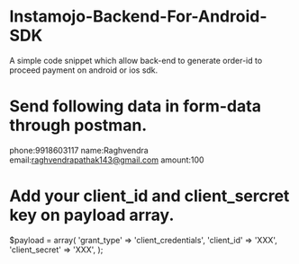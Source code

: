 # Instamojo-Backend-For-Android-SDK

A simple code snippet which allow back-end to generate order-id to proceed payment on android or ios  sdk. 

# Send following data in form-data through postman.

phone:9918603117
name:Raghvendra
email:raghvendrapathak143@gmail.com
amount:100

# Add your client_id and client_sercret key on payload array.

$payload = array(
    'grant_type' => 'client_credentials',
    'client_id' => 'XXX',
    'client_secret' => 'XXX',
);
